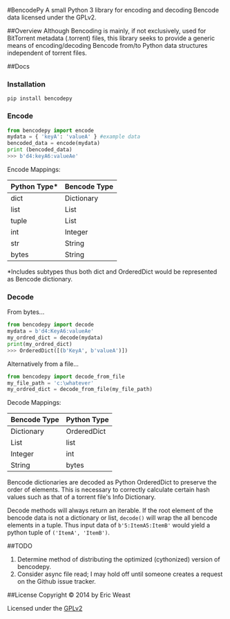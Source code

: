 #BencodePy
A small Python 3 library for encoding and decoding Bencode data licensed under the GPLv2.

##Overview
Although Bencoding is mainly, if not exclusively, used for BitTorrent metadata (.torrent) files, this library seeks to
provide a generic means of encoding/decoding Bencode from/to Python data structures independent of torrent files.

##Docs

### Installation
`pip install bencodepy`

### Encode

```python
from bencodepy import encode
mydata = { 'keyA': 'valueA' } #example data
bencoded_data = encode(mydata)
print (bencoded_data)
>>> b'd4:keyA6:valueAe'
```

Encode Mappings:

Python Type*  | Bencode Type
------------- | -------------
dict  | Dictionary
list  | List
tuple  | List
int  | Integer
str  | String
bytes  | String

*Includes subtypes thus both dict and OrderedDict would be represented as Bencode dictionary.

### Decode

From bytes...
```python
from bencodepy import decode
mydata = b'd4:KeyA6:valueAe'
my_ordred_dict = decode(mydata)
print(my_ordred_dict)
>>> OrderedDict([(b'KeyA', b'valueA')])
```

Alternatively from a file...
```python
from bencodepy import decode_from_file
my_file_path = 'c:\whatever'
my_ordred_dict = decode_from_file(my_file_path)
```

Decode Mappings:

Bencode Type | Python Type
------------- | -------------
Dictionary  | OrderedDict
List  | list
Integer  | int
String  | bytes

Bencode dictionaries are decoded as Python OrderedDict to preserve the order of elements. This is necessary to correctly
calculate certain hash values such as that of a torrent file's Info Dictionary.

Decode methods will always return an iterable. If the root element of the bencode data is not a dictionary or 
list, `decode()` will wrap the all bencode elements in a tuple. Thus input data of `b'5:ItemA5:ItemB'` would yield
a python tuple of `('ItemA', 'ItemB')`.
  

##TODO
1. Determine method of distributing the optimized (cythonized) version of bencodepy.
2. Consider async file read; I may hold off until someone creates a request on the Github issue tracker.

##License
Copyright © 2014 by Eric Weast

Licensed under the [GPLv2](https://www.gnu.org/licenses/gpl-2.0.html "gnu.org")